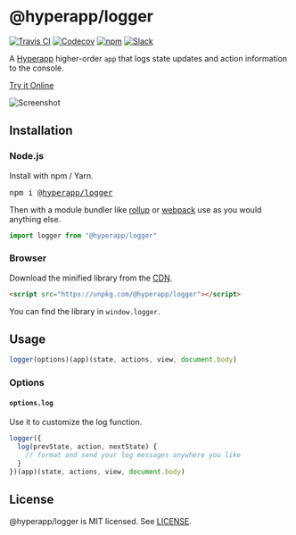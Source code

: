 # @hyperapp/logger

[![Travis CI](https://img.shields.io/travis/hyperapp/logger/master.svg)](https://travis-ci.org/hyperapp/logger)
[![Codecov](https://img.shields.io/codecov/c/github/hyperapp/logger/master.svg)](https://codecov.io/gh/hyperapp/logger)
[![npm](https://img.shields.io/npm/v/@hyperapp/logger.svg)](https://www.npmjs.org/package/@hyperapp/logger)
[![Slack](https://hyperappjs.herokuapp.com/badge.svg)](https://hyperappjs.herokuapp.com "Join us")

A [Hyperapp](https://github.com/hyperapp/hyperapp) higher-order `app` that logs state updates and action information to the console.

[Try it Online](https://codepen.io/okwolf/pen/xLQmvW?editors=0010)

![Screenshot](https://user-images.githubusercontent.com/3735164/34082934-657f864c-e31c-11e7-93d2-d70f190aa928.png)

## Installation

### Node.js

Install with npm / Yarn.

<pre>
npm i <a href="https://www.npmjs.com/package/@hyperapp/logger">@hyperapp/logger</a>
</pre>

Then with a module bundler like [rollup](https://github.com/rollup/rollup) or [webpack](https://github.com/webpack/webpack) use as you would anything else.

```jsx
import logger from "@hyperapp/logger"
```

### Browser

Download the minified library from the [CDN](https://unpkg.com/@hyperapp/logger).

```html
<script src="https://unpkg.com/@hyperapp/logger"></script>
```

You can find the library in `window.logger`.

## Usage

```js
logger(options)(app)(state, actions, view, document.body)
```

### Options

#### `options.log`

Use it to customize the log function.

```js
logger({
  log(prevState, action, nextState) {
    // format and send your log messages anywhere you like
  }
})(app)(state, actions, view, document.body)
```

## License

@hyperapp/logger is MIT licensed. See [LICENSE](LICENSE.md).
